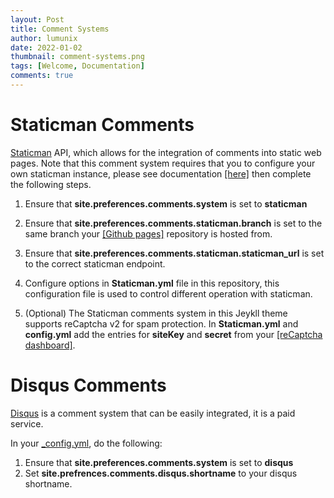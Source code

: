 ```yaml
---
layout: Post
title: Comment Systems
author: lumunix
date: 2022-01-02
thumbnail: comment-systems.png
tags: [Welcome, Documentation]
comments: true
---
```

# Staticman Comments
[Staticman](https://github.com/eduardoboucas/staticman) API, which allows for the integration of comments into static web pages. Note that this comment system requires that you to configure your own staticman instance, please see documentation [[here]](https://github.com/eduardoboucas/staticman#setting-up-the-server-on-your-own-infrastructure) then complete the following steps.

1. Ensure that **site.preferences.comments.system** is set to **staticman**

2. Ensure that **site.preferences.comments.staticman.branch** is set to the same branch your [[Github pages]](https://pages.github.com) repository is hosted from.

3. Ensure that **site.preferences.comments.staticman.staticman_url** is set to the correct staticman endpoint.

4. Configure options in **Staticman.yml** file in this repository, this configuration file is used to control different operation with staticman.

5. (Optional) The Staticman comments system in this Jeykll theme supports reCaptcha v2 for spam protection. In **Staticman.yml** and **config.yml** add the entries for **siteKey** and **secret** from your [[reCaptcha dashboard]](https://www.google.com/recaptcha/admin).

# Disqus Comments
[Disqus](https://disqus.com) is a comment system that can be easily integrated, it is a paid service.

In your [_config.yml](https://github.com/Lumunix/Domain/blob/main/_config.yml), do the following:

1. Ensure that **site.preferences.comments.system** is set to **disqus**
2. Set **site.prefrences.comments.disqus.shortname** to your disqus shortname.
